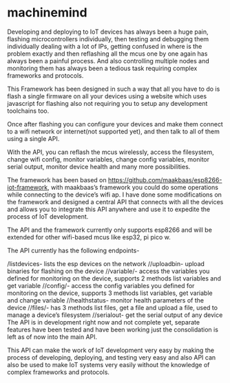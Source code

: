 # machinemind
Developing and deploying to IoT devices has always been a huge pain, flashing microcontrollers individually, then testing and debugging them individually dealing with a lot of IPs, getting confused in where is the problem exactly and then reflashing all the mcus one by one again has always been a painful process. And also controlling multiple nodes and monitoring them has always been a tedious task requiring complex frameworks and protocols.

This Framework has been designed in such a way that all you have to do is flash a single firmware on all your devices using a website which uses javascript for flashing also not requiring you to setup any development toolchains too.

Once after flashing you can configure your devices and make them connect to a wifi network or internet(not supported yet), and then talk to all of them using a single API.

With the API, you can reflash the mcus wirelessly, access the filesystem, change wifi config, monitor variables, change config variables, monitor serial output, monitor device health and many more possibilities.

The framework has been based on https://github.com/maakbaas/esp8266-iot-framework, with maakbaas’s framework you could do some operations while connecting to the device’s wifi ap. I have done some modifications on the framework and designed a central API that connects with all the devices and allows you to integrate this API anywhere and use it to expedite the process of IoT development.

The API and the framework currently only supports esp8266 and will be extended for other wifi-based mcus like esp32, pi pico w.

The API currently has the following endpoints-

/listdevices- lists the esp devices on the network
/<device>/uploadbin- upload binaries for flashing on the device
/<device>/variable/<method>- access the variables you defined for monitoring on the device, supports 2 methods list variables and get variable
/<device>/config/<method>- access the config variables you defined for monitoring on the device, supports 3 methods list variables, get variable and change variable
/<device>/healthstatus- monitor health parameters of the device
/<device>/files/<method>- has 3 methods list files, get a file and upload a file, used to manage a device’s filesystem
/<device>/serialout- get the serial output of any device
The API is in development right now and not complete yet, separate features have been tested and have been working just the consolidation is left as of now into the main API.

This API can make the work of IoT development very easy by making the process of developing, deploying, and testing very easy and also API can also be used to make IoT systems very easily without the knowledge of complex frameworks and protocols.
